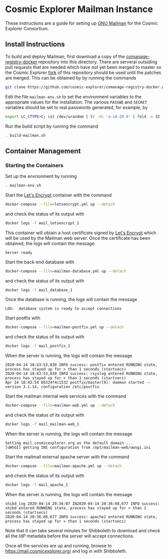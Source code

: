 # Cosmic Explorer Mailman Instance

These instructions are a guide for setting up [GNU Mailman](https://www.list.org/) for the Cosmic
Explorer Consortium.

## Install Instructions

To build and deploy Mailman, first download a copy of the
[comanage-registry-docker](https://github.com/Internet2/comanage-registry-docker/)
repository into this directory.  There are serveral outsiding pull requests
that are needed which have not yet been merged to master so the Cosmic Explorer
[fork](https://github.com/cosmic-explorer/comanage-registry-docker) of this
repository should be used until the patches are merged.  This can be obtained
by by running the commands
```sh
git clone https://github.com/cosmic-explorer/comanage-registry-docker.git
```

Edit the file `mailman-env.sh` to set the environment variables to the appropriate values for the installation. The various 
`PASSWD` and `SECRET` variables should be set to real passwords generated, for example, by
```sh
export LC_CTYPE=C; cat /dev/urandom | tr -dc 'a-zA-Z0-9' | fold -w 32 | head -n 1
```

Run the build script by running the command
```sh
. build-mailman.sh
```

## Container Management

### Starting the Containers

Set up the envrionment by running
```sh
. mailman-env.sh
```

Start the [Let's Encrypt](https://letsencrypt.org) container with the command
```sh
docker-compose --file=letsencrypt.yml up --detach
```
and check the status of its output with
```sh
docker logs -f mail_letsencrypt_1
```
This container will obtain a host certificate signed by [Let's
Encrypt](https://letsencrypt.org) which will be used by the Mailman web
server. Once the certificate has been obtained, the logs will
contain the message
```
Server ready
```

Start the back-end database with
```sh
docker-compose --file=mailman-database.yml up --detach
```
and check the status of its output with
```sh
docker logs -f mail_database_1
```
Once the database is running, the logs will contain the message
```
LOG:  database system is ready to accept connections
```

Start postfix with
```sh
docker-compose --file=mailman-postfix.yml up --detach
```
and check the status of its output with
```sh
docker logs -f mail_postfix_1
```
When the server is running, the logs will contain the message
```
2020-04-14 18:43:53,830 INFO success: postfix entered RUNNING state, process has stayed up for > than 1 seconds (startsecs)
2020-04-14 18:43:53,830 INFO success: rsyslog entered RUNNING state, process has stayed up for > than 1 seconds (startsecs)
Apr 14 18:43:54 b6324f4c1532 postfix/master[9]: daemon started -- version 3.1.14, configuration /etc/postfix
```

Start the mailman internal web services with the command
```sh
docker-compose --file=mailman-web.yml up --detach
```
and check the status of its output with
```sh
docker logs -f mail_mailman-web_1
```
When the server is running, the logs will contain the message
```
Setting mail.cosmicexplorer.org as the default domain ...
[uWSGI] getting INI configuration from /opt/mailman-web/uwsgi.ini
```

Start the mailmail external apache server with the command
```sh
docker-compose --file=mailman-apache.yml up --detach
```
and check the status of its output with
```sh
docker logs -f mail_apache_1
```
When the server is running, the logs will contain the message
```
shibd_log 2020-04-14 20:36:07 IN2020-04-14 20:36:08,677 INFO success: shibd entered RUNNING state, process has stayed up for > than 1 seconds (startsecs)
2020-04-14 20:36:08,677 INFO success: apache2 entered RUNNING state, process has stayed up for > than 1 seconds (startsecs)
```
Note that it can take several minutes for Shibboleth to download and check all the IdP metadata before the server will accept connections.

Once all the services are up and running, browse to https://mail.cosmicexplorer.org/ and log in with Shibboleth.
